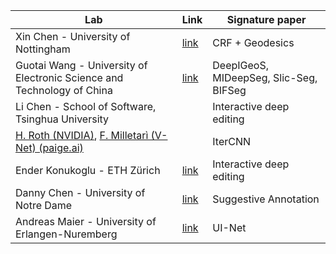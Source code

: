 | Lab | Link | Signature paper |
| --- | --- | --- |
| Xin Chen - University of Nottingham | [link](http://www.cs.nott.ac.uk/~pszxc/) | CRF + Geodesics |
| Guotai Wang - University of Electronic Science and Technology of China | [link](https://faculty.uestc.edu.cn/wangguotai/en/index.htm) | DeepIGeoS, MIDeepSeg, Slic-Seg, BIFSeg |
| Li Chen - School of Software, Tsinghua University | | Interactive deep editing |
| [H. Roth (NVIDIA)](https://developer.nvidia.com/blog/author/hroth), [F. Milletarì (V-Net) (paige.ai)](https://faustomilletari.github.io/) | | IterCNN |
| Ender Konukoglu - ETH Zürich | [link](https://people.ee.ethz.ch/~kender/index.html) | Interactive deep editing |
| Danny Chen - University of Notre Dame| [link](http://www.curiosityrover.org/) | Suggestive Annotation |
| Andreas Maier - University of Erlangen-Nuremberg | [link](https://lme.tf.fau.de/) | UI-Net |


 






